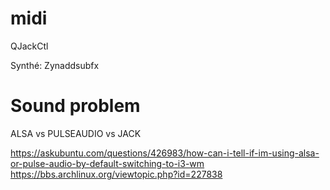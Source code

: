 midi
====


QJackCtl 


Synthé:
Zynaddsubfx

Sound problem
=============
ALSA vs PULSEAUDIO vs JACK

https://askubuntu.com/questions/426983/how-can-i-tell-if-im-using-alsa-or-pulse-audio-by-default-switching-to-i3-wm
https://bbs.archlinux.org/viewtopic.php?id=227838
